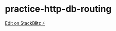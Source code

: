 # practice-http-db-routing

[Edit on StackBlitz ⚡️](https://stackblitz.com/edit/practice-http-db-62dkhc)